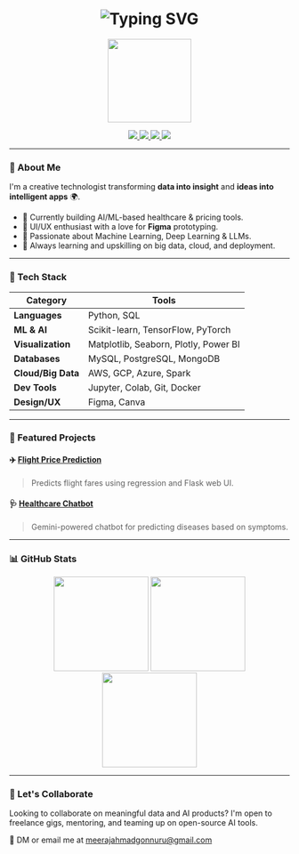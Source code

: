 <!-- Animated Portfolio README (HTML View for GitHub Profile) -->

<h1 align="center">
  <img src="https://readme-typing-svg.demolab.com?font=Fira+Code&duration=4000&pause=1000&center=true&vCenter=true&width=435&lines=Hi+%F0%9F%91%8B+I'm+G.+Meeraj;Data+Scientist+%7C+ML+Engineer+%7C+AI+Enthusiast;Figma+Lover+%7C+Tech+Storyteller" alt="Typing SVG" />
</h1>

<p align="center">
  <img src="https://media.giphy.com/media/3o7aD2saalBwwftBIY/giphy.gif" width="150" height="150" />
</p>

<p align="center">
  <a href="mailto:meerajahmadgonnuru@gmail.com">
    <img src="https://img.shields.io/badge/Email-D14836?style=for-the-badge&logo=gmail&logoColor=white"/>
  </a>
  <a href="https://www.linkedin.com/in/meeraj-ahmad-gonnuru-406ab2330/">
    <img src="https://img.shields.io/badge/LinkedIn-0077B5?style=for-the-badge&logo=linkedin&logoColor=white"/>
  </a>
  <a href="https://github.com/yourusername">
    <img src="https://img.shields.io/badge/GitHub-181717?style=for-the-badge&logo=github&logoColor=white"/>
  </a>
  <a href="https://twitter.com/yourhandle">
    <img src="https://img.shields.io/badge/Twitter-1DA1F2?style=for-the-badge&logo=twitter&logoColor=white"/>
  </a>
</p>

---

### 💫 About Me

I'm a creative technologist transforming **data into insight** and **ideas into intelligent apps** 🌍.

- 🔭 Currently building AI/ML-based healthcare & pricing tools.
- 🎨 UI/UX enthusiast with a love for **Figma** prototyping.
- 🤖 Passionate about Machine Learning, Deep Learning & LLMs.
- 🧠 Always learning and upskilling on big data, cloud, and deployment.

---

### 🧰 Tech Stack

| Category | Tools |
|---------|-------|
| **Languages** | Python, SQL |
| **ML & AI** | Scikit-learn, TensorFlow, PyTorch |
| **Visualization** | Matplotlib, Seaborn, Plotly, Power BI |
| **Databases** | MySQL, PostgreSQL, MongoDB |
| **Cloud/Big Data** | AWS, GCP, Azure, Spark |
| **Dev Tools** | Jupyter, Colab, Git, Docker |
| **Design/UX** | Figma, Canva |

---

### 🚀 Featured Projects

#### ✈️ [Flight Price Prediction](https://github.com/G-Meeraj/flight-price-prediction)
> Predicts flight fares using regression and Flask web UI.

#### 🩺 [Healthcare Chatbot](https://github.com/G-Meeraj/Health-Care-Chatbot.git)
> Gemini-powered chatbot for predicting diseases based on symptoms.

---

### 📊 GitHub Stats

<p align="center">
  <img src="https://github-readme-stats.vercel.app/api?username=yourusername&show_icons=true&theme=gruvbox" height="170">
  <img src="https://github-readme-stats.vercel.app/api/top-langs/?username=yourusername&layout=compact&theme=gruvbox" height="170">
  <img src="https://github-readme-streak-stats.herokuapp.com/?user=yourusername&theme=gruvbox" height="170">
</p>

---

### 🎯 Let's Collaborate

Looking to collaborate on meaningful data and AI products? I'm open to freelance gigs, mentoring, and teaming up on open-source AI tools.

📩 DM or email me at [meerajahmadgonnuru@gmail.com](mailto:meerajahmadgonnuru@gmail.com)

